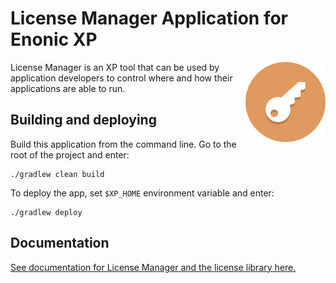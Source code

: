 License Manager Application for Enonic XP
=========================================

<img align="right" alt="License Manager Logo" width="128" src="./src/main/resources/application.svg">

License Manager is an XP tool that can be used by application developers to control where and how their applications are able to run.

## Building and deploying

Build this application from the command line. Go to the root of the project and enter:

    ./gradlew clean build

To deploy the app, set `$XP_HOME` environment variable and enter:

    ./gradlew deploy


## Documentation

[See documentation for License Manager and the license library here.](https://github.com/enonic/lib-license/blob/master/docs/index.adoc)
